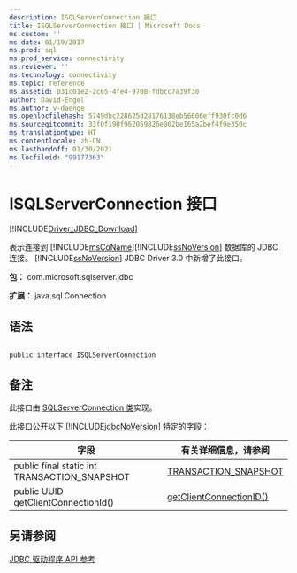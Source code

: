 ```yaml
---
description: ISQLServerConnection 接口
title: ISQLServerConnection 接口 | Microsoft Docs
ms.custom: ''
ms.date: 01/19/2017
ms.prod: sql
ms.prod_service: connectivity
ms.reviewer: ''
ms.technology: connectivity
ms.topic: reference
ms.assetid: 031c01e2-2c65-4fe4-9700-fdbcc7a39f30
author: David-Engel
ms.author: v-daenge
ms.openlocfilehash: 5749dbc228625d28176138eb56606eff930fc0d6
ms.sourcegitcommit: 33f0f190f962059826e002be165a2bef4f9e350c
ms.translationtype: HT
ms.contentlocale: zh-CN
ms.lasthandoff: 01/30/2021
ms.locfileid: "99177363"
---
```

# <a name="isqlserverconnection-interface"></a>ISQLServerConnection 接口
[!INCLUDE[Driver_JDBC_Download](../../../includes/driver_jdbc_download.md)]

  表示连接到 [!INCLUDE[msCoName](../../../includes/msconame_md.md)][!INCLUDE[ssNoVersion](../../../includes/ssnoversion-md.md)] 数据库的 JDBC 连接。 [!INCLUDE[ssNoVersion](../../../includes/ssnoversion-md.md)] JDBC Driver 3.0 中新增了此接口。  
  
 **包：** com.microsoft.sqlserver.jdbc  
  
 **扩展：** java.sql.Connection  
  
## <a name="syntax"></a>语法  
  
```  
  
public interface ISQLServerConnection  
```  
  
## <a name="remarks"></a>备注  
 此接口由 [SQLServerConnection 类](../../../connect/jdbc/reference/sqlserverconnection-class.md)实现。  
  
 此接口公开以下 [!INCLUDE[jdbcNoVersion](../../../includes/jdbcnoversion_md.md)] 特定的字段：  
  
|字段|有关详细信息，请参阅|  
|-----------|-------------------------------|  
|public final static int TRANSACTION_SNAPSHOT|[TRANSACTION_SNAPSHOT](../../../connect/jdbc/reference/transaction-snapshot-field-sqlserverconnection.md)|  
|public UUID getClientConnectionId()|[getClientConnectionID()](../../../connect/jdbc/reference/getclientconnectionid-method-sqlserverconnection.md)|  
  
## <a name="see-also"></a>另请参阅  
 [JDBC 驱动程序 API 参考](../../../connect/jdbc/reference/jdbc-driver-api-reference.md)  
  
  
